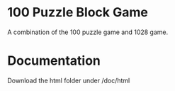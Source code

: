 # 100 Puzzle Block Game

A combination of the 100 puzzle game and 1028 game.


# Documentation

Download the html folder under /doc/html